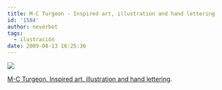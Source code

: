 ```yaml
---
title: M-C Turgeon - Inspired art, illustration and hand lettering
id: '1584'
author: neverbot
tags:
  - ilustración
date: 2009-08-13 16:25:36
---
```


![](./m-c-turgeon-inspired-art-illustration-and-hand-lettering/dwyplo.jpg)

[M-C Turgeon. Inspired art, illustration and hand lettering](http://art.mcturgeon.com/).